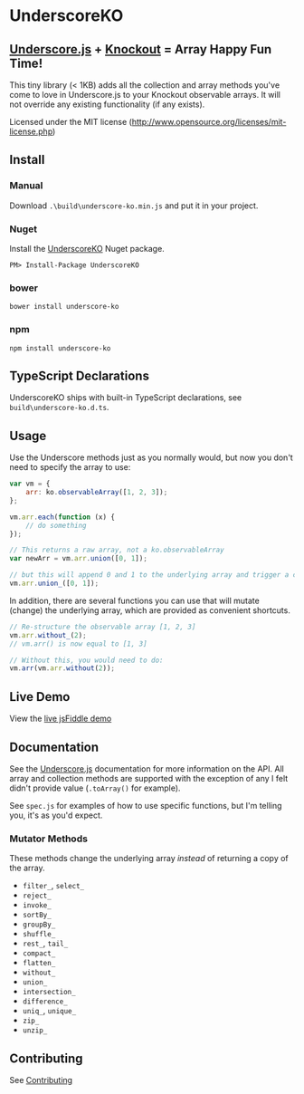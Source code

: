 # UnderscoreKO

## [Underscore.js](http://documentcloud.github.com/underscore/) + [Knockout](http://knockoutjs.com) = Array Happy Fun Time!

This tiny library (< 1KB) adds all the collection and array methods you've come to love in Underscore.js to your Knockout observable arrays. It will not override any existing functionality (if any exists).

Licensed under the MIT license (http://www.opensource.org/licenses/mit-license.php)

## Install

### Manual

Download `.\build\underscore-ko.min.js` and put it in your project.

### Nuget

Install the [UnderscoreKO](http://nuget.org/packages/UnderscoreKO) Nuget package.

    PM> Install-Package UnderscoreKO

### bower

    bower install underscore-ko
    
### npm ###

    npm install underscore-ko

## TypeScript Declarations

UnderscoreKO ships with built-in TypeScript declarations, see `build\underscore-ko.d.ts`.

## Usage

Use the Underscore methods just as you normally would, but now you don't need to specify the array to use:

```js
var vm = {
    arr: ko.observableArray([1, 2, 3]);
};

vm.arr.each(function (x) {
    // do something
});

// This returns a raw array, not a ko.observableArray
var newArr = vm.arr.union([0, 1]);

// but this will append 0 and 1 to the underlying array and trigger a change notification
vm.arr.union_([0, 1]);
```

In addition, there are several functions you can use that will mutate (change) the underlying array, which are provided as convenient shortcuts.

```js
// Re-structure the observable array [1, 2, 3]
vm.arr.without_(2);
// vm.arr() is now equal to [1, 3]

// Without this, you would need to do:
vm.arr(vm.arr.without(2));
```

## Live Demo ##

View the [live jsFiddle demo](http://jsfiddle.net/kamranayub/exnqe/)

## Documentation ##

See the [Underscore.js](http://documentcloud.github.com/underscore/) documentation for more information on the API. All array and collection methods are supported with the exception of any I felt didn't provide value (`.toArray()` for example).

See `spec.js` for examples of how to use specific functions, but I'm telling you, it's as you'd expect.

### Mutator Methods

These methods change the underlying array *instead* of returning a copy of the array.

* `filter_`, `select_`
* `reject_`
* `invoke_`
* `sortBy_`
* `groupBy_`
* `shuffle_`
* `rest_`, `tail_`
* `compact_`
* `flatten_`
* `without_`
* `union_`
* `intersection_`
* `difference_`
* `uniq_`, `unique_`
* `zip_`
* `unzip_`

## Contributing

See [Contributing](CONTRIBUTING.md)